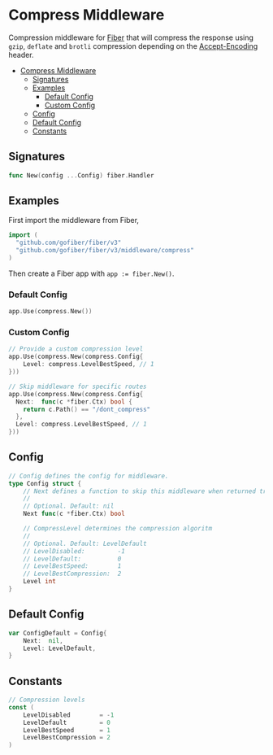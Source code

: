 # Compress Middleware

Compression middleware for [Fiber](https://github.com/gofiber/fiber) that will compress the response using `gzip`, `deflate` and `brotli` compression depending on the [Accept-Encoding](https://developer.mozilla.org/en-US/docs/Web/HTTP/Headers/Accept-Encoding) header.

- [Compress Middleware](#compress-middleware)
  - [Signatures](#signatures)
  - [Examples](#examples)
    - [Default Config](#default-config)
    - [Custom Config](#custom-config)
  - [Config](#config)
  - [Default Config](#default-config-1)
  - [Constants](#constants)

## Signatures

```go
func New(config ...Config) fiber.Handler
```

## Examples

First import the middleware from Fiber,

```go
import (
  "github.com/gofiber/fiber/v3"
  "github.com/gofiber/fiber/v3/middleware/compress"
)
```

Then create a Fiber app with `app := fiber.New()`.

### Default Config

```go
app.Use(compress.New())
```

### Custom Config

```go
// Provide a custom compression level
app.Use(compress.New(compress.Config{
    Level: compress.LevelBestSpeed, // 1
}))

// Skip middleware for specific routes
app.Use(compress.New(compress.Config{
  Next:  func(c *fiber.Ctx) bool {
    return c.Path() == "/dont_compress"
  },
  Level: compress.LevelBestSpeed, // 1
}))
```

## Config

```go
// Config defines the config for middleware.
type Config struct {
	// Next defines a function to skip this middleware when returned true.
	//
	// Optional. Default: nil
	Next func(c *fiber.Ctx) bool

	// CompressLevel determines the compression algoritm
	//
	// Optional. Default: LevelDefault
	// LevelDisabled:         -1
	// LevelDefault:          0
	// LevelBestSpeed:        1
	// LevelBestCompression:  2
	Level int
}
```

## Default Config

```go
var ConfigDefault = Config{
	Next:  nil,
	Level: LevelDefault,
}
```

## Constants

```go
// Compression levels
const (
	LevelDisabled        = -1
	LevelDefault         = 0
	LevelBestSpeed       = 1
	LevelBestCompression = 2
)
```
